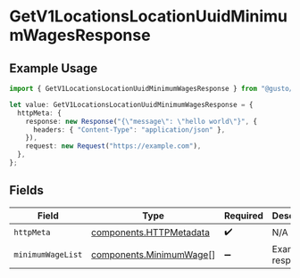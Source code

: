 # GetV1LocationsLocationUuidMinimumWagesResponse

## Example Usage

```typescript
import { GetV1LocationsLocationUuidMinimumWagesResponse } from "@gusto/embedded-api/models/operations/getv1locationslocationuuidminimumwages.js";

let value: GetV1LocationsLocationUuidMinimumWagesResponse = {
  httpMeta: {
    response: new Response("{\"message\": \"hello world\"}", {
      headers: { "Content-Type": "application/json" },
    }),
    request: new Request("https://example.com"),
  },
};
```

## Fields

| Field                                                              | Type                                                               | Required                                                           | Description                                                        |
| ------------------------------------------------------------------ | ------------------------------------------------------------------ | ------------------------------------------------------------------ | ------------------------------------------------------------------ |
| `httpMeta`                                                         | [components.HTTPMetadata](../../models/components/httpmetadata.md) | :heavy_check_mark:                                                 | N/A                                                                |
| `minimumWageList`                                                  | [components.MinimumWage](../../models/components/minimumwage.md)[] | :heavy_minus_sign:                                                 | Example response                                                   |
